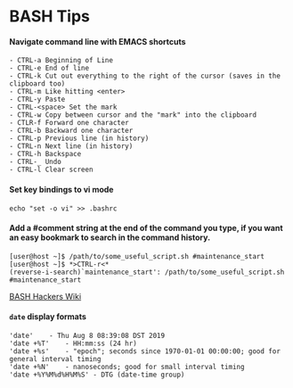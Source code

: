 BASH Tips
===
#### Navigate command line with EMACS shortcuts
    - CTRL-a Beginning of Line
    - CTRL-e End of line
    - CTRL-k Cut out everything to the right of the cursor (saves in the clipboard too)
    - CTRL-m Like hitting <enter>
    - CTRL-y Paste
    - CTRL-<space> Set the mark
    - CTRL-w Copy between cursor and the "mark" into the clipboard
    - CTLR-f Forward one character
    - CTRL-b Backward one character
    - CTRL-p Previous line (in history)
    - CTRL-n Next line (in history)
    - CTRL-h Backspace
    - CTRL-_ Undo
    - CTRL-l Clear screen
#### Set key bindings to vi mode
    echo "set -o vi" >> .bashrc
#### Add a #comment string at the end of the command you type, if you want an easy bookmark to search in the command history.
    [user@host ~]$ /path/to/some_useful_script.sh #maintenance_start
    [user@host ~]$ *>CTRL-r<*
    (reverse-i-search)`maintenance_start': /path/to/some_useful_script.sh #maintenance_start
[BASH Hackers Wiki](https://wiki-dev.bash-hackers.org)

#### `date` display formats
    'date'    - Thu Aug 8 08:39:08 DST 2019
    'date +%T'    - HH:mm:ss (24 hr)
    'date +%s'    - "epoch"; seconds since 1970-01-01 00:00:00; good for general interval timing
    'date +%N'    - nanoseconds; good for small interval timing
    'date +%Y%M%d%H%M%S' - DTG (date-time group)
    